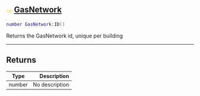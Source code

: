 ## ![shared](.gitbook/assets/shared.png) [GasNetwork](home/GasNetwork)



```lua
number GasNetwork:ID()
```

Returns the GasNetwork id, unique per building


------
## Returns

| Type   | Description |
| ------ | ----------: |
| number | No description |

